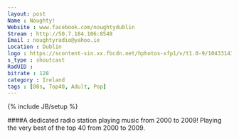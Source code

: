 ```yaml
---
layout: post
Name : Noughty!
Website : www.facebook.com/noughtydublin
Stream : http://50.7.184.106:8549
Email : noughtyradio@yahoo.ie
Location : Dublin
logo : https://scontent-sin.xx.fbcdn.net/hphotos-xfp1/v/t1.0-9/10433143_605767506221919_2741547688607556125_n.jpg?oh=394e9cf5c24c6939a4826d1b11697b78&oe=557C0746
s_type : shoutcast
RadUID : 
bitrate : 128
category : Ireland
tags : [00s, Top40, Adult, Pop]
---
```

{% include JB/setup %}

####A dedicated radio station playing music from 2000 to 2009! Playing the very best of the top 40 from 2000 to 2009.